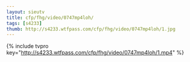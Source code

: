 ```yaml
--- 
layout: sieutv
title: cfp/fhg/video/0747mp4loh/
tags: [s4233]
thumb: http://s4233.wtfpass.com/cfp/fhg/video/0747mp4loh/1.jpg
---
```

{% include tvpro key="http://s4233.wtfpass.com/cfp/fhg/video/0747mp4loh/1.mp4" %} 
